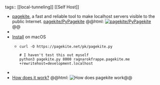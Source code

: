 tags:: [[local-tunneling]] [[Self Host]]

- [pagekite](https://pagekite.net/), a fast and reliable tool to make localhost servers visible to the public Internet.
  [pagekite/PyPagekite](https://github.com/pagekite/PyPagekite)
  @@html: <a href="https://github.com/pagekite/PyPagekite/"><img src="https://github-readme-stats-astronomer.vercel.app/api/pin/?username=pagekite&repo=PyPagekite&theme=tokyonight" alt="pagekite/PyPagekite"/></a>@@
-
- [Install](https://pagekite.net/downloads) on macOS
  - ```shell
    curl -O https://pagekite.net/pk/pagekite.py

    # I haven't test this out myself
    python3 pagekite.py 8000 ragnarokfrappe.pagekite.me +rewritehost=development.localhost
    ```
-
- [How does it work?](https://pagekite.net/#h2hdiw)
  @@html: <img src="https://pagekite.net/uploads/5ad7aef2-8711861_pk-ascii-ss2.png" alt="How does pagekite work" class="" />@@
